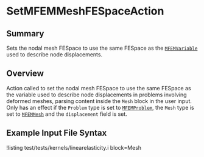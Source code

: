 # SetMFEMMeshFESpaceAction

## Summary

Sets the nodal mesh FESpace to use the same FESpace as the
[`MFEMVariable`](source/variables/MFEMVariable.md) used to describe node displacements.

## Overview

Action called to set the nodal mesh FESpace to use the same FESpace as the variable used to describe
node displacements in problems involving deformed meshes, parsing content inside the `Mesh` block in
the user input. Only has an effect if the `Problem` type is set to
[`MFEMProblem`](source/problem/MFEMProblem.md), the `Mesh` type is set to [`MFEMMesh`](source/mesh/MFEMMesh.md)
and the `displacement` field is set.

## Example Input File Syntax

!listing test/tests/kernels/linearelasticity.i block=Mesh
